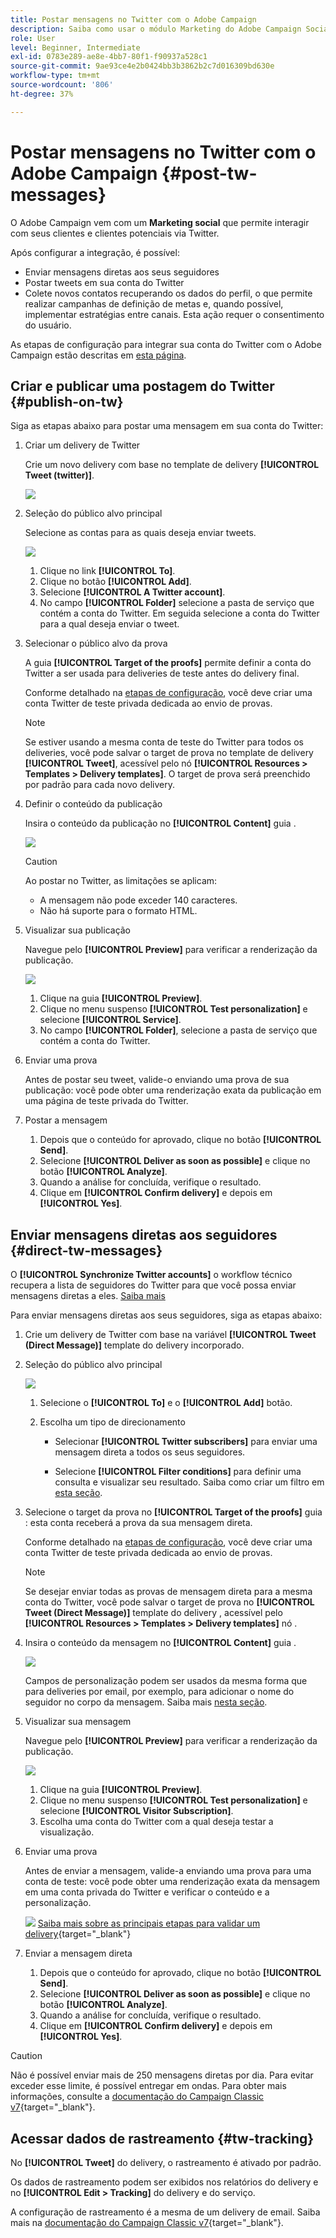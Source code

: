 ```yaml
---
title: Postar mensagens no Twitter com o Adobe Campaign
description: Saiba como usar o módulo Marketing do Adobe Campaign Social para postar mensagens no Twitter e enviar mensagens diretas para seus seguidores
role: User
level: Beginner, Intermediate
exl-id: 0783e289-ae8e-4bb7-80f1-f90937a528c1
source-git-commit: 9ae93ce4e2b0424bb3b3862b2c7d016309bd630e
workflow-type: tm+mt
source-wordcount: '806'
ht-degree: 37%

---
```



# Postar mensagens no Twitter com o Adobe Campaign {#post-tw-messages}

O Adobe Campaign vem com um **Marketing social** que permite interagir com seus clientes e clientes potenciais via Twitter.

Após configurar a integração, é possível:

* Enviar mensagens diretas aos seus seguidores
* Postar tweets em sua conta do Twitter
* Colete novos contatos recuperando os dados do perfil, o que permite realizar campanhas de definição de metas e, quando possível, implementar estratégias entre canais. Esta ação requer o consentimento do usuário.


As etapas de configuração para integrar sua conta do Twitter com o Adobe Campaign estão descritas em [esta página](../connect/ac-tw.md).

## Criar e publicar uma postagem do Twitter {#publish-on-tw}

Siga as etapas abaixo para postar uma mensagem em sua conta do Twitter:

1. Criar um delivery de Twitter

   Crie um novo delivery com base no template de delivery **[!UICONTROL Tweet (twitter)]**.

   ![](assets/tw-new-delivery.png)

1. Seleção do público alvo principal

   Selecione as contas para as quais deseja enviar tweets.

   ![](assets/tw-define-target.png)

   1. Clique no link **[!UICONTROL To]**.
   1. Clique no botão **[!UICONTROL Add]**.
   1. Selecione **[!UICONTROL A Twitter account]**.
   1. No campo **[!UICONTROL Folder]** selecione a pasta de serviço que contém a conta do Twitter. Em seguida selecione a conta do Twitter para a qual deseja enviar o tweet.

1. Selecionar o público alvo da prova

   A guia **[!UICONTROL Target of the proofs]** permite definir a conta do Twitter a ser usada para deliveries de teste antes do delivery final.

   Conforme detalhado na [etapas de configuração](../connect/ac-tw.md#tw-test-account), você deve criar uma conta Twitter de teste privada dedicada ao envio de provas.

   >[!NOTE]
   >
   >Se estiver usando a mesma conta de teste do Twitter para todos os deliveries, você pode salvar o target de prova no template de delivery **[!UICONTROL Tweet]**, acessível pelo nó **[!UICONTROL Resources > Templates > Delivery templates]**. O target de prova será preenchido por padrão para cada novo delivery.

1. Definir o conteúdo da publicação

   Insira o conteúdo da publicação no **[!UICONTROL Content]** guia .

   ![](assets/tw-delivery-content.png)

   >[!CAUTION]
   >
   >Ao postar no Twitter, as limitações se aplicam:
   >
   >* A mensagem não pode exceder 140 caracteres.
   >* Não há suporte para o formato HTML.


1. Visualizar sua publicação

   Navegue pelo **[!UICONTROL Preview]** para verificar a renderização da publicação.

   ![](assets/tw-delivery-preview.png)

   1. Clique na guia **[!UICONTROL Preview]**.
   1. Clique no menu suspenso **[!UICONTROL Test personalization]** e selecione **[!UICONTROL Service]**.
   1. No campo **[!UICONTROL Folder]**, selecione a pasta de serviço que contém a conta do Twitter.

1. Enviar uma prova

   Antes de postar seu tweet, valide-o enviando uma prova de sua publicação: você pode obter uma renderização exata da publicação em uma página de teste privada do Twitter.

1. Postar a mensagem

   1. Depois que o conteúdo for aprovado, clique no botão **[!UICONTROL Send]**.
   1. Selecione **[!UICONTROL Deliver as soon as possible]** e clique no botão **[!UICONTROL Analyze]**.
   1. Quando a análise for concluída, verifique o resultado.
   1. Clique em **[!UICONTROL Confirm delivery]** e depois em **[!UICONTROL Yes]**.

## Enviar mensagens diretas aos seguidores {#direct-tw-messages}

O **[!UICONTROL Synchronize Twitter accounts]** o workflow técnico recupera a lista de seguidores do Twitter para que você possa enviar mensagens diretas a eles. [Saiba mais](../connect/ac-tw.md#synchro-tw-accounts)

Para enviar mensagens diretas aos seus seguidores, siga as etapas abaixo:

1. Crie um delivery de Twitter com base na variável **[!UICONTROL Tweet (Direct Message)]** template do delivery incorporado.

1. Seleção do público alvo principal

   ![](assets/tw-dm-define-target.png)

   1. Selecione o **[!UICONTROL To]** e o **[!UICONTROL Add]** botão.

   1. Escolha um tipo de direcionamento

      * Selecionar **[!UICONTROL Twitter subscribers]** para enviar uma mensagem direta a todos os seus seguidores.

      * Selecione **[!UICONTROL Filter conditions]** para definir uma consulta e visualizar seu resultado. Saiba como criar um filtro em [esta seção](../audiences/create-filters.md#advanced-filters).

1. Selecione o target da prova no **[!UICONTROL Target of the proofs]** guia : esta conta receberá a prova da sua mensagem direta.

   Conforme detalhado na [etapas de configuração](../connect/ac-tw.md#tw-test-account), você deve criar uma conta Twitter de teste privada dedicada ao envio de provas.


   >[!NOTE]
   >
   >Se desejar enviar todas as provas de mensagem direta para a mesma conta do Twitter, você pode salvar o target de prova no **[!UICONTROL Tweet (Direct Message)]** template do delivery , acessível pelo **[!UICONTROL Resources > Templates > Delivery templates]** nó .

1. Insira o conteúdo da mensagem no **[!UICONTROL Content]** guia .

   ![](assets/tw-dm-content.png)

   Campos de personalização podem ser usados da mesma forma que para deliveries por email, por exemplo, para adicionar o nome do seguidor no corpo da mensagem. Saiba mais [nesta seção](../start/create-message.md#personalization).

1. Visualizar sua mensagem

   Navegue pelo **[!UICONTROL Preview]** para verificar a renderização da publicação.

   ![](assets/tw-dm-preview.png)

   1. Clique na guia **[!UICONTROL Preview]**.
   1. Clique no menu suspenso **[!UICONTROL Test personalization]** e selecione **[!UICONTROL Visitor Subscription]**.
   1. Escolha uma conta do Twitter com a qual deseja testar a visualização.

1. Enviar uma prova

   Antes de enviar a mensagem, valide-a enviando uma prova para uma conta de teste: você pode obter uma renderização exata da mensagem em uma conta privada do Twitter e verificar o conteúdo e a personalização.

   ![](../assets/do-not-localize/book.png) [Saiba mais sobre as principais etapas para validar um delivery](https://experienceleague.adobe.com/docs/campaign-classic/using/sending-messages/key-steps-when-creating-a-delivery/steps-validating-the-delivery.html?lang=pt-BR){target="_blank"}

1. Enviar a mensagem direta

   1. Depois que o conteúdo for aprovado, clique no botão **[!UICONTROL Send]**.
   1. Selecione **[!UICONTROL Deliver as soon as possible]** e clique no botão **[!UICONTROL Analyze]**.
   1. Quando a análise for concluída, verifique o resultado.
   1. Clique em **[!UICONTROL Confirm delivery]** e depois em **[!UICONTROL Yes]**.

>[!CAUTION]
>
>Não é possível enviar mais de 250 mensagens diretas por dia. Para evitar exceder esse limite, é possível entregar em ondas. Para obter mais informações, consulte a [documentação do Campaign Classic v7](https://experienceleague.adobe.com/docs/campaign-classic/using/sending-messages/key-steps-when-creating-a-delivery/steps-sending-the-delivery.html?lang=en#sending-using-multiple-waves){target="_blank"}.


## Acessar dados de rastreamento {#tw-tracking}

No **[!UICONTROL Tweet]** do delivery, o rastreamento é ativado por padrão.

Os dados de rastreamento podem ser exibidos nos relatórios do delivery e no **[!UICONTROL Edit > Tracking]** do delivery e do serviço.

A configuração de rastreamento é a mesma de um delivery de email. Saiba mais na [documentação do Campaign Classic v7](https://experienceleague.adobe.com/docs/campaign-classic/using/sending-messages/monitoring-deliveries/about-delivery-monitoring.html?lang=pt-BR){target="_blank"}.

